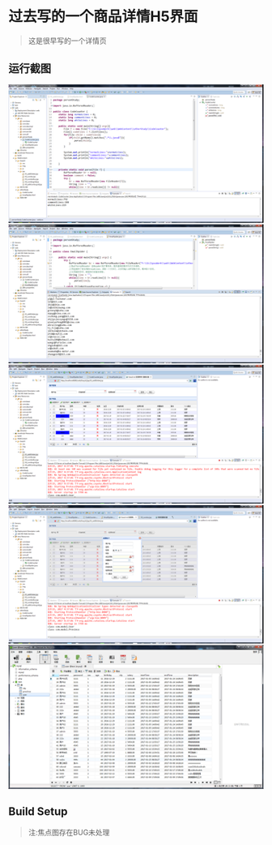 # 过去写的一个商品详情H5界面

>这是很早写的一个详情页

<h2>运行截图</h2>
<img src="https://github.com/fuyanbing/fuyanbing.github.io/blob/master/EasyUI_JAVA/md/01.png" alt="读取文件代码行数，注释行数，空白行数" >

<img src="https://github.com/fuyanbing/fuyanbing.github.io/blob/master/EasyUI_JAVA/md/02.png" alt="抓取邮箱" >

<img src="https://github.com/fuyanbing/fuyanbing.github.io/blob/master/EasyUI_JAVA/md/03.png" alt="数据表格展现" >

<img src="https://github.com/fuyanbing/fuyanbing.github.io/blob/master/EasyUI_JAVA/md/04.png" alt="新增用户" >

<img src="https://github.com/fuyanbing/fuyanbing.github.io/blob/master/EasyUI_JAVA/md/05.png" alt="MySQL数据库数据" >

<h2>Build Setup</h2>

>注:焦点图存在BUG未处理

